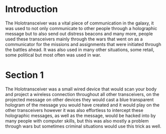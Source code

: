 # Introduction
The Holotransceiver was a vital piece of communication in the galaxy, it was used to not only communicate to other people through a holographic message but to also send out distress beacons and many more, people used these transceivers mainly through the wars that went on as a communicator for the missions and assignments that were initiated through the battles ahead.
It was also used in many other situations, some retail, some political but most often was used in war.

# Section 1
The Holotransceiver was a small wired device that would scan your body and project a wireless connection throughout all other transceivers, on the projected message on other devices they would cast a blue transparent hologram of the message you would have created and it would play on the other transceivers however it was also effortless to intercept these holographic messages, as well as the message, would be hacked into by many people with computer skills, but this was also mostly a problem through wars but sometimes criminal situations would use this trick as well.